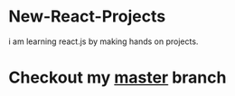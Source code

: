 # New-React-Projects
i am learning react.js by making hands on projects.
# Checkout my [master](../../tree/main/readme.md) branch
